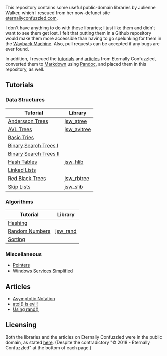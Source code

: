 
This repository contains some useful public-domain libraries by
Julienne Walker, which I rescued from her now-defunct site
[eternallyconfuzzled.com][1].

I don't have anything to do with these libraries; I just like them and
didn't want to see them get lost.  I felt that putting them in a
Github repository would make them more accessible than having to go
spelunking for them in the [Wayback Machine][2].  Also, pull requests
can be accepted if any bugs are ever found.

In addition, I rescued the [tutorials](Tutorials) and
[articles](Articles) from Eternally Confuzzled, converted them to
[Markdown][3] using [Pandoc][4], and placed them in this repository,
as well.

## Tutorials

### Data Structures

| Tutorial                           | Library                      |
| ---------------------------------- | ---------------------------- |
| [Andersson Trees][dst-andersson]   | [jsw\_atree][imp-atree]     |
| [AVL Trees][dst-avl]               | [jsw\_avltree][imp-avltree] |
| [Basic Tries][dst-trie1]           |                              |
| [Binary Search Trees I][dst-bst1]  |                              |
| [Binary Search Trees II][dst-bst2] |                              |
| [Hash Tables][dst-hashtable]       | [jsw\_hlib][imp-hlib]       |
| [Linked Lists][dst-linklist]       |                              |
| [Red Black Trees][dst-rbtree]      | [jsw\_rbtree][imp-rbtree]   |
| [Skip Lists][dst-skip]             | [jsw\_slib][imp-slib]       |

### Algorithms

| Tutorial                           | Library                      |
| ---------------------------------- | ---------------------------- |
| [Hashing][alg-hashing]             |                              |
| [Random Numbers][alg-rand]         | [jsw\_rand][imp-rand]       |
| [Sorting][alg-sorting]             |                              |

### Miscellaneous

* [Pointers][msc-pointers]
* [Windows Services Simplified][msc-winservice]

## Articles

* [Asymptotic Notation][art-bigo]
* [atoi() is evil!][art-atoi]
* [Using rand()][art-rand]

## Licensing

Both the libraries and the articles on Eternally Confuzzled were in
the public domain, as stated [here][1].  (Despite the contradictory
"© 2018 - Eternally Confuzzled" at the bottom of each page.)

[1]: https://web.archive.org/web/20180225130248/http://www.eternallyconfuzzled.com/jsw_home.aspx
[2]: https://en.wikipedia.org/wiki/Wayback_Machine
[3]: https://github.github.com/gfm/
[4]: https://pandoc.org/
[5]: https://github.com/ppelleti/jsw-libs

[dst-avl]: Tutorials/jsw_tut_avl.md
[dst-andersson]: Tutorials/jsw_tut_andersson.md
[dst-trie1]: Tutorials/jsw_tut_trie1.md
[dst-bst1]: Tutorials/jsw_tut_bst1.md
[dst-bst2]: Tutorials/jsw_tut_bst2.md
[dst-hashtable]: Tutorials/jsw_tut_hashtable.md
[dst-linklist]: Tutorials/jsw_tut_linklist.md
[dst-rbtree]: Tutorials/jsw_tut_rbtree.md
[dst-skip]: Tutorials/jsw_tut_skip.md
[alg-hashing]: Tutorials/jsw_tut_hashing.md
[alg-rand]: Tutorials/jsw_tut_rand.md
[alg-sorting]: Tutorials/jsw_tut_sorting.md
[msc-pointers]: Tutorials/jsw_tut_pointers.md
[msc-winservice]: Tutorials/jsw_tut_winservice.md
[art-bigo]: Articles/jsw_art_bigo.md
[art-rand]: Articles/jsw_art_rand.md
[art-atoi]: Articles/jsw_art_atoi.md
[imp-atree]: Implementations/jsw_atree
[imp-avltree]: Implementations/jsw_avltree
[imp-hlib]: Implementations/jsw_hlib
[imp-rand]: Implementations/jsw_rand
[imp-rbtree]: Implementations/jsw_rbtree
[imp-slib]: Implementations/jsw_slib
